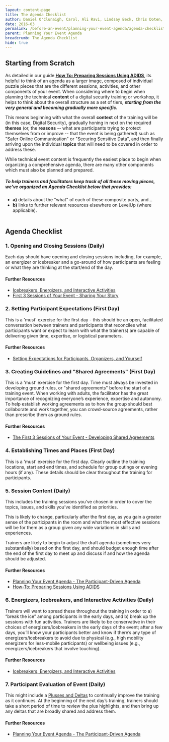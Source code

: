 ```yaml
---
layout: content-page
title: The Agenda Checklist
author: Daniel O'Clunaigh, Carol, Ali Ravi, Lindsay Beck, Chris Doten, Nick Sera-Leyva
date: 2016-03
permalink: /before-an-event/planning-your-event-agenda/agenda-checklist/
parent: Planning Your Event Agenda
breadcrumb: The Agenda Checklist
hide: true
---
```

## Starting from Scratch

As detailed in our guide [**How To: Preparing Sessions Using ADIDS**](/level-up/before-an-event/preparing-sessions-using-adids/), its helpful to think of an agenda as a larger image, composed of individual puzzle pieces that are the different sessions, activities, and other components of your event. When considering where to begin when planning the technical **content** of a digital security training or workshop, it helps to think about the overall structure as a set of tiers, ***starting from the very general and  becoming gradually more specific.***

This means beginning with what the overall **context** of the training will be (in this case, Digital Security), gradually honing in next on the required **themes** (or, the **reasons** -- what are participants trying to protect themselves from or improve -- that the event is being gathered) such as "Safer Online Communication" or "Securing Sensitive Data", and then finally arriving upon the individual **topics** that will need to be covered in order to address these.

While technical event content is frequently the easiest place to begin when organizing a comprehensive agenda, there are many other components which must also be planned and prepared.

##### To help trainers and facilitators keep track of all these moving pieces, we've organized an Agenda Checklist below that provides:

- **a)** details about the "what" of each of these composite parts, and...
- **b)** links to further relevant resources elsewhere on LevelUp (where applicable).
<br><br>


## Agenda Checklist

### 1. Opening and Closing Sessions (Daily) ###
Each day should have opening and closing sessions including, for example, an energizer or icebreaker and a go-around of how participants are feeling or what they are thinking at the start/end of the day.

#### Further Resources

- [Icebreakers, Energizers, and Interactive Activities](/level-up/you-the-trainer/ice-breakers-and-energizers/)
- [First 3 Sessions of Your Event - Sharing Your Story](/level-up/you-the-trainer/first-3-sessions-of-your-event/sharing-your-story/)

### 2. Setting Participant Expectations (First Day)
This is a 'must' exercise for the first day - this should be an open, facilitated conversation between trainers and participants that reconciles what participants want or expect to learn with what the trainer(s) are capable of delivering given time, expertise, or logistical parameters.

#### Further Resources
- [Setting Expectations for Participants, Organizers, and Yourself](/level-up/you-the-trainer/setting-expectations-for-participants-organizers-and-yourself/)

### 3. Creating Guidelines and "Shared Agreements" (First Day)
This is a 'must’ exercise for the first day. Time must always be invested in developing  ground rules, or "shared agreements" before the start of a training event. When working with adults, the facilitator has the great importance of recognizing everyone’s experience, expertise and autonomy. To help establish working agreements as to how the group should best collaborate and work together, you can crowd-source agreements, rather than prescribe them as ground rules.

#### Further Resources

- [The First 3 Sessions of Your Event - Developing Shared Agreements](/level-up/you-the-trainer/first-3-sessions-of-your-event/developing-shared-agreements/)

### 4. Establishing Times and Places (First Day)
This is a 'must’ exercise for the first day. Clearly outline the training locations, start and end times, and schedule for group outings or evening hours (if any). These details should be clear throughout the training for participants.

### 5. Session Content (Daily)
This includes the training sessions you’ve chosen in order to cover the topics, issues, and skills you’ve identified as priorities.

This is likely to change, particularly after the first day, as you gain a greater sense of the participants in the room and what the most effective sessions will be for them as a group given any wide variations in skills and experiences.

Trainers are likely to begin to adjust the draft agenda (sometimes very substantially) based on the first day, and should budget enough time after the end of the first day to meet up and discuss if and how the agenda should be adjusted.

#### Further Resources
- [Planning Your Event Agenda - The Participant-Driven Agenda](/level-up/before-an-event/planning-your-event-agenda/the-participant-driven-agenda/)
- [How-To: Preparing Sessions Using ADIDS](/level-up/before-an-event/preparing-sessions-using-adids/)

### 6. Energizers, Icebreakers, and Interactive Activities (Daily)
Trainers will want to spread these throughout the training in order to a) “break the ice” among participants in the early days, and b) break up the sessions with fun activities. Trainers are likely to be conservative in their choices of energizers/icebreakers in the early days of the event; after a few days, you’ll know your participants better and know if there’s any type of energizers/icebreakers to avoid due to physical (e.g., high mobility energizers for less-mobile participants) or wellbeing issues (e.g., energizers/icebreakers that involve touching).

#### Further Resources
- [Icebreakers, Energizers, and Interactive Activities](/level-up/you-the-trainer/ice-breakers-and-energizers/)

### 7. Participant Evaluation of Event (Daily) ###
This might include a [Plusses and Deltas](/level-up/you-the-trainer/first-3-sessions-of-your-event/developing-a-shared-brain/) to continually improve the training as it continues. At the beginning of the next day’s training, trainers should take a short period of time to review the plus highlights, and then bring up any deltas that are broadly shared and address them.

#### Further Resources
- [Planning Your Event Agenda - The Participant-Driven Agenda](/level-up/before-an-event/planning-your-event-agenda/the-participant-driven-agenda/)
<br><br>
